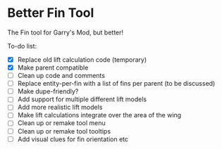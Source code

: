 # Better Fin Tool
The Fin tool for Garry's Mod, but better!

To-do list:
- [X] Replace old lift calculation code (temporary)
- [X] Make parent compatible
- [ ] Clean up code and comments
- [ ] Replace entity-per-fin with a list of fins per parent (to be discussed)
- [ ] Make dupe-friendly?
- [ ] Add support for multiple different lift models
- [ ] Add more realistic lift models
- [ ] Make lift calculations integrate over the area of the wing
- [ ] Clean up or remake tool menu
- [ ] Clean up or remake tool tooltips
- [ ] Add visual clues for fin orientation etc
